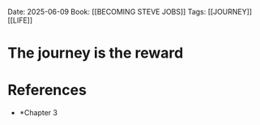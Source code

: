 Date: 2025-06-09
Book: [[BECOMING STEVE JOBS]]
Tags: [[JOURNEY]]  [[LIFE]]

# The journey is the reward

# References 
- *Chapter 3 